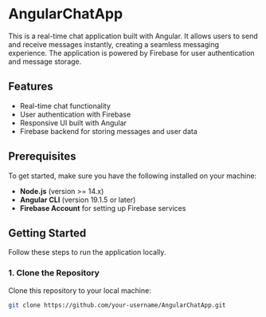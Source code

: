 # AngularChatApp

This is a real-time chat application built with Angular. It allows users to send and receive messages instantly, creating a seamless messaging experience. The application is powered by Firebase for user authentication and message storage.

## Features

- Real-time chat functionality
- User authentication with Firebase
- Responsive UI built with Angular
- Firebase backend for storing messages and user data

## Prerequisites

To get started, make sure you have the following installed on your machine:

- **Node.js** (version >= 14.x)
- **Angular CLI** (version 19.1.5 or later)
- **Firebase Account** for setting up Firebase services

## Getting Started

Follow these steps to run the application locally.

### 1. Clone the Repository

Clone this repository to your local machine:

```bash
git clone https://github.com/your-username/AngularChatApp.git
